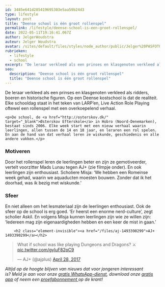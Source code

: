 ```yaml
---
id: 3485e641d285419695303e5aa59b24d3
type: lifestyle
layout: post
title: "Deense school is één groot rollenspel"
permalink: /lifestyle/deense-school-is-een-groot-rollenspel/
date: 2022-05-11T19:16:41.067Z
author: JelgerWoudstra
auteur: Jelger Woudstra
avatar: /sites/default/files/styles/node_author/public/Jelger%20PASFOTO_3469.jpg?itok=7GsNTxTw
rubrieken:
  - lifestyle
  - school
excerpt: "De leraar verkleed als een prinses en klasgenoten verkleed als ridders, boeren en historische figuren. Op een Deense kostschool is dat de realiteit. Elke schooldag staat in het teken van LARP’en, Live Action Role Playing oftewel een rollenspel met een overkoepelend verhaal.  "
seo:
  description: "Deense school is één groot rollenspel"
  title: "Deense school is één groot rollenspel"
---
```

De leraar verkleed als een prinses en klasgenoten verkleed als ridders, boeren en historische figuren. Op een Deense kostschool is dat de realiteit. Elke schooldag staat in het teken van LARP’en, Live Action Role Playing oftewel een rollenspel met een overkoepelend verhaal.  

    <p>De school, de <a href="http://osterskov.dk/" target="_blank">Østerskov Efterskole</a> in Hobro (Noord-Denemarken), bestaat sinds 2006. Elke week start met een nieuw verhaal waarin leerlingen, allen tussen de 14 en 18 jaar, en leraren een rol spelen. En aan de hand van dat verhaal leren ze wiskunde, geschiedenis en alle andere vakken.</p>
<h3>Motiveren</h3>
<p>Door het rollenspel leren de leerlingen beter en zijn ze gemotiveerder, vertelt voorzitter Mads Lunau tegen AJ+ (zie filmpje onder). En ook leerlingen zijn enthousiast. Scholiere Misja: ‘We hebben een Romeinse week gehad, waarin we aquaducten moesten bouwen. Zonder dat ik het doorhad, was ik bezig met wiskunde.’</p>
<h3>Sfeer</h3>
<p>En niet alleen om het lesmateriaal zijn de leerlingen enthousiast. Ook de sfeer op de school is erg goed. ‘Er heerst een enorme nerd-culture’, zegt scholier Askil. En volgens Misja kunnen leerlingen zijn wie ze willen zijn: ‘Iedereen mag zijn eigenaardigheden hebben en een keer de mist in gaan.’</p>
<p><div class="media media-element-container media-default"><div id="file-416960" class="file file-document file-text-oembed">

        <h2 class="element-invisible"><a href="/files/aj-1493390299">AJ+ 1493390299</a></h2>
    
  
  <div class="content">
    
<blockquote class="twitter-tweet" data-width="550"><p lang="en" dir="ltr">What if school was like playing Dungeons and Dragons? ⚔️ <a href="https://t.co/gyIuF82pC9">pic.twitter.com/gyIuF82pC9</a></p>&mdash; AJ+ (@ajplus) <a href="https://twitter.com/ajplus/status/857955073661456390?ref_src=twsrc%5Etfw">April 28, 2017</a></blockquote>
<script async="" src="https://platform.twitter.com/widgets.js" charset="utf-8"></script>
  </div>

  
</div>
</div>
<p><em>Altijd op de hoogte blijven van nieuws dat voor jongeren interessant is? Meld je aan voor onze <a href="/whatsapp">gratis WhatsApp-dienst</a>, download onze <a href="/app">gratis app</a> of neem een <a href="https://abonneren.sevendays.nl/abonneren/abonnementen/ae/artikel">proefabonnement </a>op de krant!</em></p>  

